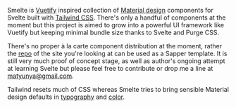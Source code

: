 <p>
  Smelte is <a href="https://vuetifyjs.com">Vuetify</a> inspired collection
  of <a href="https://material.io/">Material design</a> components for Svelte
  built with <a href="https://tailwindcss.com">Tailwind CSS</a>.
  There's only a handful of components at the moment but this project is aimed to grow into
  a powerful UI framework like Vuetify but keeping minimal bundle size thanks to Svelte and Purge CSS.
</p>

<p>
  There's no proper à la carte component distribution at the moment, rather
  the <a href="https://github.com/matyunya/smelte">repo</a> of the site you're looking at
  can be used as a Sapper template.
  It is still very much proof of concept stage, as well as author's ongoing attempt at learning Svelte
  but please feel free to contribute or drop me a line at <a href="mailto:matyunya@gmail.com">matyunya@gmail.com</a>.
</p>

<p>
  Tailwind resets much of CSS whereas Smelte tries to bring sensible Material design defaults
  in <a href="/typography">typography</a> and <a href="/colors">color</a>.
</p>